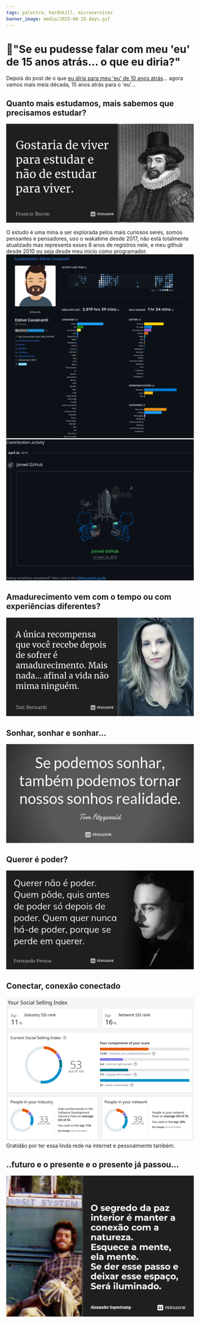 ```yaml
---
tags: palestra, hardskill, microservices
banner_image: media/2025-06-25-days.gif
---
```


# 🔮"Se eu pudesse falar com meu 'eu' de 15 anos atrás… o que eu diria?"

Depois do post de o que [eu diria para meu 'eu' de 10 anos atrás](https://edinei.dev/dez-anos-atras.html)... agora vamos mais meia década, 15 anos atrás para o 'eu'...

## Quanto mais estudamos, mais sabemos que precisamos estudar?
![Gostaria de viver para estudar e não de estudar para viver. Por Francis Bacon](media/2025-06-25-francis-bacon.webp)

O estudo é uma mina a ser explorada pelos mais curiosos seres, somos pensantes e pensadores, uso o wakatime desde 2017, não está totalmente atualizado mas representa esses 8 anos de registros nele, e meu github desde 2010 ou seja desde meu início como programador.
![Wakatime usage chart from 2017 to 2025](media/2025-06-25-wakatime.webp)
![GitHub](media/2025-06-25-github.jpg)

## Amadurecimento vem com o tempo ou com experiências diferentes?
![A única recompensa que você recebe depois de sofrer é amadurecimento. Mais nada... afinal a vida não mima ninguém. Por Tati Bernardi](media/2025-06-25-tati_bernardi.webp)

## Sonhar, sonhar e sonhar...
![Se podemos sonhar, também podemos tornar nossos sonhos realidade. Por Tom Fitzgerald](media/2025-06-25-tom-fitzgerald.webp)

## Querer é poder?
![Querer não é poder. Quem pôde, quis antes de poder só depois de poder. Quem quer nunca há-de poder, porque se perde em querer. Por Fernando Pessoa](media/2025-06-25-fernando-pessoa.webp)

## Conectar, conexão conectado
![Linkedin SSI](media/2025-06-25-ssi.webp)
Gratidão por ter essa linda rede na internet e pessoalmente também.

## ..futuro e o presente e o presente já passou...
![O segredo da paz interior é manter a conexão com a natureza. Esquece a mente, ela mente. Se der esse passo e deixar esse espaço, Será iluminado. Por Alexander Supertramp](media/2025-06-25-alexande-supertramp.webp)
